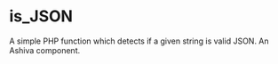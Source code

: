 # is_JSON
A simple PHP function which detects if a given string is valid JSON. An Ashiva component.
